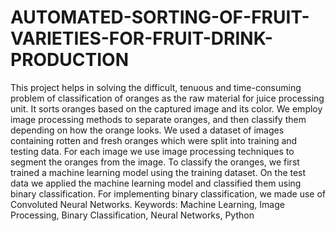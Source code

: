 # AUTOMATED-SORTING-OF-FRUIT-VARIETIES-FOR-FRUIT-DRINK-PRODUCTION
This project helps in solving the difficult, tenuous and time-consuming problem of classification of oranges as the raw material for juice processing unit. It sorts oranges based on the captured image and its color. We employ image processing methods to separate oranges, and then classify them depending on how the orange looks. We used a dataset of images containing rotten and fresh oranges which were split into training and testing data. For each image we use image processing techniques to segment the oranges from the image. To classify the oranges, we first trained a machine learning model using the training dataset. On the test data we applied the machine learning model and classified them using binary classification. For implementing binary classification, we made use of Convoluted Neural Networks. 
Keywords: Machine Learning, Image Processing, Binary Classification, Neural Networks, Python
